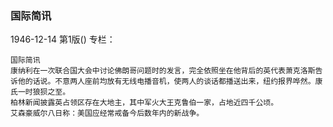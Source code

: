 ### 国际简讯

1946-12-14
第1版()
专栏：

    国际简讯
    康纳利在一次联合国大会中讨论佛朗哥问题时的发言，完全依照坐在他背后的英代表萧克洛斯告诉他的话说。不意两人座前均放有无线电播音机，使两人的谈话都播送出来，纽约报界哗然。康氏一时狼狈之至。
    柏林新闻披露英占领区存在大地主，其中军火大王克鲁伯一家，占地近四千公顷。
    艾森豪威尔八日称：美国应经常戒备今后数年内的新战争。
